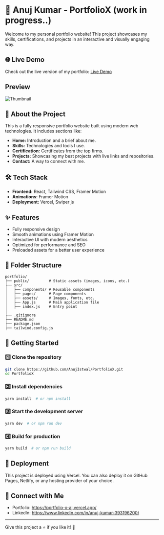 # 🚀 Anuj Kumar - PortfolioX (work in progress..)

Welcome to my personal portfolio website! This project showcases my skills, certifications, and projects in an interactive and visually engaging way.

## 🌐 Live Demo
Check out the live version of my portfolio: [Live Demo](https://portfolio-x-aj.vercel.app/)

## Preview
![Thumbnail](https://github.com/user-attachments/assets/0db66498-1065-4248-ac94-ba7db994f819)



## 📖 About the Project
This is a fully responsive portfolio website built using modern web technologies. It includes sections like:
- **Home:** Introduction and a brief about me.
- **Skills:** Technologies and tools I use.
- **Certification:** Certificates from the top firms.
- **Projects:** Showcasing my best projects with live links and repositories.
- **Contact:** A way to connect with me.

## 🛠️ Tech Stack
- **Frontend:** React, Tailwind CSS, Framer Motion
- **Animations:** Framer Motion
- **Deployment:** Vercel, Swiper js

## ✨ Features
- Fully responsive design
- Smooth animations using Framer Motion
- Interactive UI with modern aesthetics
- Optimized for performance and SEO
- Preloaded assets for a better user experience

## 📂 Folder Structure
```
portfolio/
├── public/         # Static assets (images, icons, etc.)
├── src/
│   ├── components/ # Reusable components
│   ├── pages/      # Page components
│   ├── assets/     # Images, fonts, etc.
│   ├── App.js      # Main application file
│   ├── index.js    # Entry point
│
├── .gitignore
├── README.md
├── package.json
├── tailwind.config.js
```

## 🚀 Getting Started
### 1️⃣ Clone the repository
```sh
git clone https://github.com/AnujIstwal/PortfolioX.git
cd PortfolioX
```

### 2️⃣ Install dependencies
```sh
yarn install  # or npm install
```

### 3️⃣ Start the development server
```sh
yarn dev  # or npm run dev
```

### 4️⃣ Build for production
```sh
yarn build  # or npm run build
```

## 🚀 Deployment
This project is deployed using Vercel. You can also deploy it on GitHub Pages, Netlify, or any hosting provider of your choice.

## 🔗 Connect with Me
- Portfolio: https://portfolio-x-aj.vercel.app/
- LinkedIn: https://www.linkedin.com/in/anuj-kumar-393196200/

---
Give this project a ⭐ if you like it! 🎉

